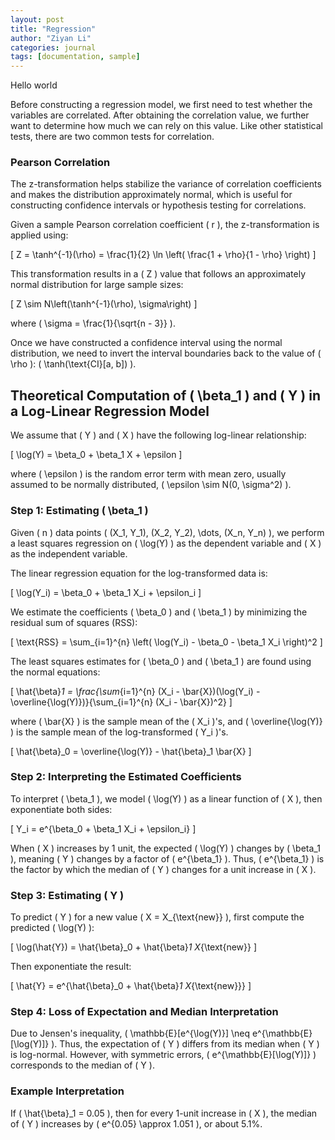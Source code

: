 ```yaml
---
layout: post
title: "Regression"
author: "Ziyan Li"
categories: journal
tags: [documentation, sample]
---
```


Hello world

Before constructing a regression model, we first need to test whether the variables are correlated. After obtaining the correlation value, we further want to determine how much we can rely on this value. Like other statistical tests, there are two common tests for correlation.

### Pearson Correlation

The z-transformation helps stabilize the variance of correlation coefficients and makes the distribution approximately normal, which is useful for constructing confidence intervals or hypothesis testing for correlations.

Given a sample Pearson correlation coefficient \( r \), the z-transformation is applied using:

\[
Z = \tanh^{-1}(\rho) = \frac{1}{2} \ln \left( \frac{1 + \rho}{1 - \rho} \right)
\]

This transformation results in a \( Z \) value that follows an approximately normal distribution for large sample sizes:

\[
Z \sim N\left(\tanh^{-1}(\rho), \sigma\right)
\]

where \( \sigma = \frac{1}{\sqrt{n - 3}} \).

Once we have constructed a confidence interval using the normal distribution, we need to invert the interval boundaries back to the value of \( \rho \): \( \tanh(\text{CI}[a, b]) \).

## Theoretical Computation of \( \beta_1 \) and \( Y \) in a Log-Linear Regression Model

We assume that \( Y \) and \( X \) have the following log-linear relationship:

\[
\log(Y) = \beta_0 + \beta_1 X + \epsilon
\]

where \( \epsilon \) is the random error term with mean zero, usually assumed to be normally distributed, \( \epsilon \sim N(0, \sigma^2) \).

### Step 1: Estimating \( \beta_1 \)

Given \( n \) data points \( (X_1, Y_1), (X_2, Y_2), \dots, (X_n, Y_n) \), we perform a least squares regression on \( \log(Y) \) as the dependent variable and \( X \) as the independent variable.

The linear regression equation for the log-transformed data is:

\[
\log(Y_i) = \beta_0 + \beta_1 X_i + \epsilon_i
\]

We estimate the coefficients \( \beta_0 \) and \( \beta_1 \) by minimizing the residual sum of squares (RSS):

\[
\text{RSS} = \sum_{i=1}^{n} \left( \log(Y_i) - \beta_0 - \beta_1 X_i \right)^2
\]

The least squares estimates for \( \beta_0 \) and \( \beta_1 \) are found using the normal equations:

\[
\hat{\beta}_1 = \frac{\sum_{i=1}^{n} (X_i - \bar{X})(\log(Y_i) - \overline{\log(Y)})}{\sum_{i=1}^{n} (X_i - \bar{X})^2}
\]

where \( \bar{X} \) is the sample mean of the \( X_i \)'s, and \( \overline{\log(Y)} \) is the sample mean of the log-transformed \( Y_i \)'s.

\[
\hat{\beta}_0 = \overline{\log(Y)} - \hat{\beta}_1 \bar{X}
\]

### Step 2: Interpreting the Estimated Coefficients

To interpret \( \beta_1 \), we model \( \log(Y) \) as a linear function of \( X \), then exponentiate both sides:

\[
Y_i = e^{\beta_0 + \beta_1 X_i + \epsilon_i}
\]

When \( X \) increases by 1 unit, the expected \( \log(Y) \) changes by \( \beta_1 \), meaning \( Y \) changes by a factor of \( e^{\beta_1} \). Thus, \( e^{\beta_1} \) is the factor by which the median of \( Y \) changes for a unit increase in \( X \).

### Step 3: Estimating \( Y \)

To predict \( Y \) for a new value \( X = X_{\text{new}} \), first compute the predicted \( \log(Y) \):

\[
\log(\hat{Y}) = \hat{\beta}_0 + \hat{\beta}_1 X_{\text{new}}
\]

Then exponentiate the result:

\[
\hat{Y} = e^{\hat{\beta}_0 + \hat{\beta}_1 X_{\text{new}}}
\]

### Step 4: Loss of Expectation and Median Interpretation

Due to Jensen's inequality, \( \mathbb{E}[e^{\log(Y)}] \neq e^{\mathbb{E}[\log(Y)]} \). Thus, the expectation of \( Y \) differs from its median when \( Y \) is log-normal. However, with symmetric errors, \( e^{\mathbb{E}[\log(Y)]} \) corresponds to the median of \( Y \).

### Example Interpretation

If \( \hat{\beta}_1 = 0.05 \), then for every 1-unit increase in \( X \), the median of \( Y \) increases by \( e^{0.05} \approx 1.051 \), or about 5.1%.
